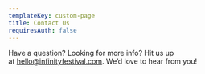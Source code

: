 ```yaml
---
templateKey: custom-page
title: Contact Us
requiresAuth: false
---
```

Have a question? Looking for more info? Hit us up at [hello@infinityfestival.com](mailto:hello@infinityfestival.com). We’d love to hear from you!